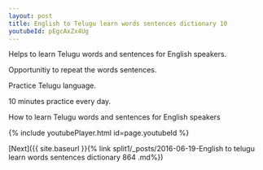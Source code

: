 ```yaml
---
layout: post
title: English to Telugu learn words sentences dictionary 10 
youtubeId: pEgcAxZx4Ug
---
```

 
 
Helps to learn Telugu words and sentences for English speakers.

Opportunitiy to repeat the words sentences. 

Practice Telugu language. 
 
10 minutes practice every day. 
 
How to learn Telugu words and sentences for English speakers 
 
{% include youtubePlayer.html id=page.youtubeId %}
 
 
[Next]({{ site.baseurl }}{% link  split1/_posts/2016-06-19-English to telugu learn words sentences dictionary 864 .md%})
 
